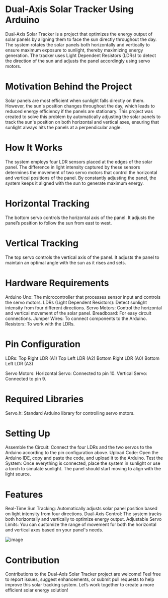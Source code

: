 # Dual-Axis Solar Tracker Using Arduino
Dual-Axis Solar Tracker is a project that optimizes the energy output of solar panels by aligning them to face the sun directly throughout the day. The system rotates the solar panels both horizontally and vertically to ensure maximum exposure to sunlight, thereby maximizing energy generation. The tracker uses Light Dependent Resistors (LDRs) to detect the direction of the sun and adjusts the panel accordingly using servo motors.

# Motivation Behind the Project
Solar panels are most efficient when sunlight falls directly on them. However, the sun's position changes throughout the day, which leads to reduced energy efficiency if the panels are stationary. This project was created to solve this problem by automatically adjusting the solar panels to track the sun's position on both horizontal and vertical axes, ensuring that sunlight always hits the panels at a perpendicular angle.

# How It Works
The system employs four LDR sensors placed at the edges of the solar panel. The difference in light intensity captured by these sensors determines the movement of two servo motors that control the horizontal and vertical positions of the panel. By constantly adjusting the panel, the system keeps it aligned with the sun to generate maximum energy.

# Horizontal Tracking
The bottom servo controls the horizontal axis of the panel. It adjusts the panel’s position to follow the sun from east to west.

# Vertical Tracking
The top servo controls the vertical axis of the panel. It adjusts the panel to maintain an optimal angle with the sun as it rises and sets.

# Hardware Requirements
Arduino Uno: The microcontroller that processes sensor input and controls the servo motors.
LDRs (Light Dependent Resistors): Detect sunlight intensity from four different directions.
Servo Motors: Control the horizontal and vertical movement of the solar panel.
Breadboard: For easy circuit connections.
Jumper Wires: To connect components to the Arduino.
Resistors: To work with the LDRs.

# Pin Configuration
LDRs:
Top Right LDR (A1)
Top Left LDR (A2)
Bottom Right LDR (A0)
Bottom Left LDR (A3)

Servo Motors:
Horizontal Servo: Connected to pin 10.
Vertical Servo: Connected to pin 9.

# Required Libraries
Servo.h: Standard Arduino library for controlling servo motors.

# Setting Up
Assemble the Circuit: Connect the four LDRs and the two servos to the Arduino according to the pin configuration above.
Upload Code: Open the Arduino IDE, copy and paste the code, and upload it to the Arduino.
Test the System: Once everything is connected, place the system in sunlight or use a torch to simulate sunlight. The panel should start moving to align with the light source.

# Features
Real-Time Sun Tracking: Automatically adjusts solar panel position based on light intensity from four directions.
Dual-Axis Control: The system tracks both horizontally and vertically to optimize energy output.
Adjustable Servo Limits: You can customize the range of movement for both the horizontal and vertical axes based on your panel's needs.


![image](https://github.com/pratz222/Dual-Axis-Solar-Tracker-using-Arduino/assets/53640877/b22b38a2-95ec-4394-9192-b06cb582d816)

# Contribution
Contributions to the Dual-Axis Solar Tracker project are welcome! Feel free to report issues, suggest enhancements, or submit pull requests to help improve this solar tracking system. Let’s work together to create a more efficient solar energy solution!
